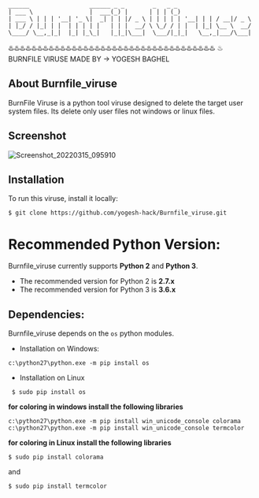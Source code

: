 
	______                 ______ _ _        _   _ _                     
	| ___ \                |  ___(_) |      | | | (_)  
	| ___ \ | | | '__| '_ \|  _| | | |/ _ \ | | | | | '__| | | / __|/ _ \
	| |_/ / |_| | |  | | | | |   | | |  __/ \ \_/ / | |  | |_| \__ \  __/
	\____/ \__,_|_|  |_| |_\_|   |_|_|\___|  \___/|_|_|   \__,_|___/\___|

 ♨️♨️♨️♨️♨️♨️♨️♨️♨️♨️♨️♨️♨️♨️♨️♨️♨️♨️♨️♨️♨️♨️♨️♨️♨️♨️♨️♨️♨️♨️♨️♨️♨️♨️♨️♨️										♨
		BURNFILE VIRUSE MADE BY -> YOGESH BAGHEL
	 
## About Burnfile_viruse
BurnFile Viruse is a python tool viruse designed to delete the target user system files.
Its delete only user files not windows or linux files.

## Screenshot
![Screenshot_20220315_095910](https://user-images.githubusercontent.com/83384315/158306682-b7115f69-0fdc-4cf9-9781-2a7b31a2884b.png)

## Installation
To run this viruse, install it locally:

```
$ git clone https://github.com/yogesh-hack/Burnfile_viruse.git
```
# Recommended Python Version:

Burnfile_viruse currently supports **Python 2** and **Python 3**.

* The recommended version for Python 2 is **2.7.x**
* The recommended version for Python 3 is **3.6.x**

## Dependencies:

Burnfile_viruse depends on the `os` python modules.

- Installation on Windows:
```
c:\python27\python.exe -m pip install os
```
- Installation on Linux
```
 $ sudo pip install os
```

**for coloring in windows install the following libraries**
```
c:\python27\python.exe -m pip install win_unicode_console colorama
c:\python27\python.exe -m pip install win_unicode_console termcolor
```
**for coloring in Linux install the following libraries**
```
$ sudo pip install colorama
```
and 
```
$ sudo pip install termcolor
```

<!-- ## Table of contents
* [General info](#general-info)
* [Technologies](#technologies)
* [Setup](#setup)

## General info
This project is simple Lorem ipsum dolor generator.
	
## Technologies
Project is created with:
* Lorem version: 12.3
* Ipsum version: 2.33
* Ament library version: 999
	
## Setup
To run this project, install it locally using npm:

```
$ cd ../lorem
$ npm install
$ npm start
``` -->
